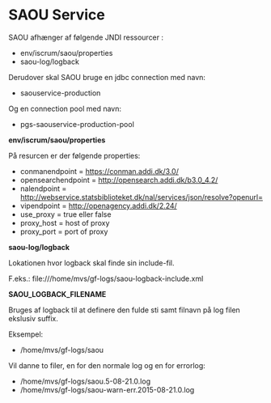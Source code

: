 # SAOU Service

SAOU afhænger af følgende JNDI ressourcer :
- env/iscrum/saou/properties
- saou-log/logback

Derudover skal SAOU bruge en jdbc connection med navn:
- saouservice-production

Og en connection pool med navn:
- pgs-saouservice-production-pool


**env/iscrum/saou/properties**

På resurcen  er der følgende properties: 
- conmanendpoint = https://conman.addi.dk/3.0/
- opensearchendpoint = http://opensearch.addi.dk/b3.0_4.2/
- nalendpoint = http://webservice.statsbiblioteket.dk/nal/services/json/resolve?openurl=
- vipendpoint = http://openagency.addi.dk/2.24/
- use_proxy = true eller false
- proxy_host = host of proxy
- proxy_port = port of proxy

**saou-log/logback**

Lokationen hvor logback skal finde sin include-fil.

F.eks.:
file:///home/mvs/gf-logs/saou-logback-include.xml

**SAOU_LOGBACK_FILENAME**

Bruges af logback til at definere den fulde sti samt filnavn på log filen ekslusiv suffix.

Eksempel:
- /home/mvs/gf-logs/saou

 Vil danne to filer, en for den normale log og en for errorlog:
- /home/mvs/gf-logs/saou.5-08-21.0.log
- /home/mvs/gf-logs/saou-warn-err.2015-08-21.0.log
